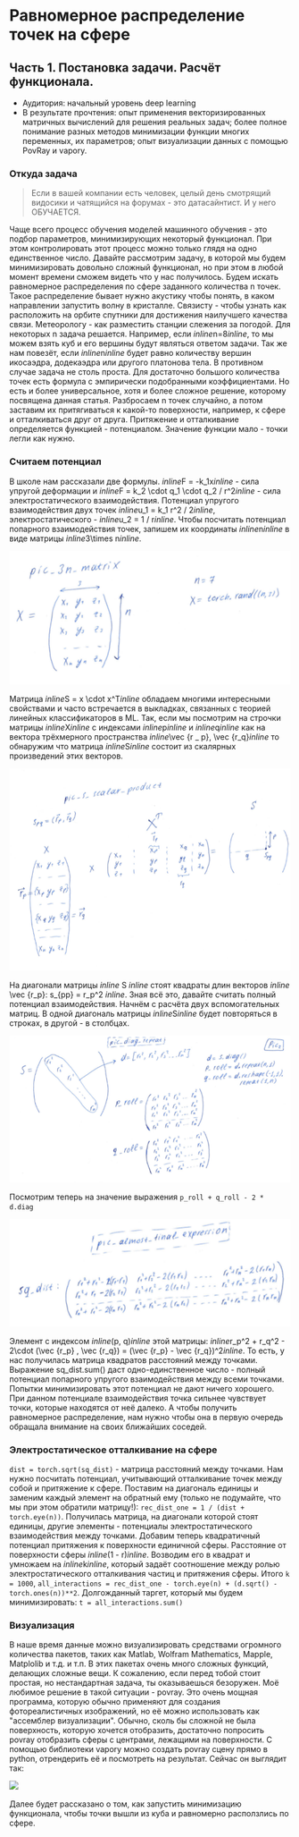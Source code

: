 # Равномерное распределение точек на сфере #

## Часть 1. Постановка задачи. Расчёт функционала. ##

* Аудитория: начальный уровень deep learning
* В результате прочтения: опыт применения векторизированных матричных вычислений для решения реальных задач; более полное понимание разных методов минимизации функции многих переменных, их параметров; опыт визуализации данных с помощью PovRay и vapory.

### Откуда задача ###

> Если в вашей компании есть человек, целый день смотрящий видосики и чатящийся на форумах - это датасайнтист. И у него ОБУЧАЕТСЯ.

Чаще всего процесс обучения моделей машинного обучения - это подбор параметров, минимизирующих некоторый функционал. При этом контролировать этот процесс можно только глядя на одно единственное число. Давайте рассмотрим задачу, в которой мы будем минимизировать довольно сложный функционал, но при этом в любой момент времени сможем видеть что у нас получилось. Будем искать равномерное распределения по сфере заданного количества n точек. Такое распределение бывает нужно акустику чтобы понять, в каком направлении запустить волну в кристалле. Связисту - чтобы узнать как расположить на орбите спутники для достижения наилучшего качества связи. Метеорологу - как разместить станции слежения за погодой.
Для некоторых n задача решается. Например, если $inline$n=8$inline$, то мы можем взять куб и его вершины будут являться ответом задачи. Так же нам повезёт, если $inline$n$inline$ будет равно количеству вершин икосаэдра, додекаэдра или другого платонова тела. В противном случае задача не столь проста.
Для достаточно большого количества точек есть формула с эмпирически подобранными коэффициентами. Но есть и более универсальное, хотя и более сложное решение, которому посвящена данная статья. Разбросаем n точек случайно, а потом заставим их притягиваться к какой-то поверхности, например, к сфере и отталкиваться друг от друга. Притяжение и отталкивание определяется функцией - потенциалом. Значение функции мало - точки легли как нужно.

### Считаем потенциал ###

В школе нам рассказали две формулы. $inline$F = -k_1x$inline$ - сила упругой деформации и $inline$F = k_2 \cdot q_1 \cdot q_2 / r^2$inline$ - сила электростатического взаимодействия. Потенциал упругого взаимодействия двух точек $inline$u_1 = k_1 r^2 / 2$inline$, электростатического - $inline$u_2 = 1 / r$inline$.
Чтобы посчитать потенциал попарного взаимодействия точек, запишем их координаты $inline$n$inline$ в виде матрицы $inline$3\times n$inline$.

![](pic_3n_matrix.png)

Матрица $inline$S = x \cdot x^T$inline$ обладаем многими интересными свойствами и часто встречается в выкладках, связанных с теорией линейных классификаторов в ML. Так, если мы посмотрим на строчки матрицы $inline$X$inline$ с индексами $inline$p$inline$ и $inline$q$inline$ как на вектора трёхмерного пространства $inline$\vec {r _ p}, \vec {r_q}$inline$ то обнаружим что матрица $inline$S$inline$ состоит из скалярных произведений этих векторов.

![](pic_s_scalar_product.png)

На диагонали матрицы $inline$ S $inline$ стоят квадраты длин векторов $inline$ \vec {r_p}: s_{pp} = r_p^2 $inline$. Зная всё это, давайте считать полный потенциал взаимодействия. Начнём с расчёта двух вспомогательных матриц. В одной диагональ матрицы $inline$S$inline$ будет повторяться в строках, в другой - в столбцах.

![](pic_diag_repeat.png)

Посмотрим теперь на значение выражения `p_roll + q_roll - 2 * d.diag`

![](pic_almost_final_expression.png)

Элемент с индексом $inline$(p, q)$inline$ этой матрицы: $inline$r_p^2 + r_q^2 - 2\cdot (\vec {r_p} , \vec {r_q}) = (\vec {r_p} - \vec {r_q})^2$inline$. То есть, у нас получилась матрица квадратов расстояний между точками. Выражение sq_dist.sum() даст одно-единственное число - полный потенциал попарного упругого взаимодействия между всеми точками. Попытки минимизировать этот потенциал не дают ничего хорошего. При данном потенциале взаимодействия точка сильнее чувствует точки, которые находятся от неё далеко. А чтобы получить равномерное распределение, нам нужно чтобы она в первую очередь обращала внимание на своих ближайших соседей.

### Электростатическое отталкивание на сфере ###

`dist = torch.sqrt(sq_dist)` - матрица расстояний между точками. Нам нужно посчитать потенциал, учитывающий отталкивание точек между собой и притяжение к сфере. Поставим на диагональ единицы и заменим каждый элемент на обратный ему (только не подумайте, что мы при этом обратили матрицу!): `rec_dist_one = 1 / (dist + torch.eye(n))`. Получилась матрица, на диагонали которой стоят единицы, другие элементы - потенциалы электростатического взаимодействия между точками.
Добавим теперь квадратичный потенциал притяжения к поверхности единичной сферы. Расстояние от поверхности сферы $inline$(1 - r)$inline$. Возводим его в квадрат и умножаем на $inline$k$inline$, который задаёт соотношение между ролью электростатического отталкивания частиц и притяжения сферы. Итого `k = 1000`, `all_interactions = rec_dist_one - torch.eye(n) + (d.sqrt() - torch.ones(n))**2`. Долгожданный таргет, который мы будем минимизировать: `t = all_interactions.sum()`


### Визуализация ###

В наше время данные можно визуализировать средствами огромного количества пакетов, таких как Matlab, Wolfram Mathematics, Mapple, Matplolib и т.д. и т.п. В этих пакетах очень много сложных функций, делающих сложные вещи. К сожалению, если перед тобой стоит простая, но нестандартная задача, ты оказываешься безоружен. Моё любимое решение в такой ситуации - povray. Это очень мощная программа, которую обычно применяют для создания фотореалистичных изображений, но её можно использовать как "ассемблер визуализации". Обычно, сколь бы сложной не была поверхность, которую хочется отобразить, достаточно попросить povray отобразить сферы с центрами, лежащими на поверхности.
С помощью библиотеки vapory можно создать povray сцену прямо в python, отрендерить её и посмотреть на результат. Сейчас он выглядит так:

![](pic_points_in_cube.gif)

Далее будет рассказано о том, как запустить минимизацию функционала, чтобы точки вышли из куба и равномерно расползлись по сфере.
